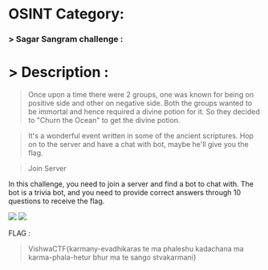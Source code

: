 # OSINT Category:

### > Sagar Sangram challenge :

# > Description :

> Once upon a time there were 2 groups, one was known for being on positive side and other on negative side. Both the groups wanted to be immortal and hence required a divine potion for it. So they decided to "Churn the Ocean" to get the divine potion.

>It's a wonderful event written in some of the ancient scriptures. Hop on to the server and have a chat with bot, maybe he'll give you the flag.

>Join Server


In this challenge, you need to join a server and find a bot to chat with. The bot is a trivia bot, and you need to provide correct answers through 10 questions to receive the flag.

![](https://cdn.discordapp.xyz/attachments/1067452256686981161/1213943665278460004/Screen_Shot_2024-03-03_at_9.18.17_PM.png)
![](https://cdn.discordapp.xyz/attachments/1067452256686981161/1213943665735770112/Screen_Shot_2024-03-03_at_9.18.32_PM.png)

FLAG : 
> VishwaCTF{karmany-evadhikaras te ma phaleshu kadachana ma karma-phala-hetur bhur ma te sango stvakarmani}

